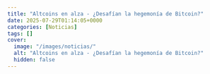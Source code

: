 ```yaml
---
title: "Altcoins en alza - ¿Desafían la hegemonía de Bitcoin?"
date: 2025-07-29T01:14:05+0000
categories: [Noticias]
tags: []
cover:
  image: "/images/noticias/"
  alt: "Altcoins en alza - ¿Desafían la hegemonía de Bitcoin?"
  hidden: false
---
```



